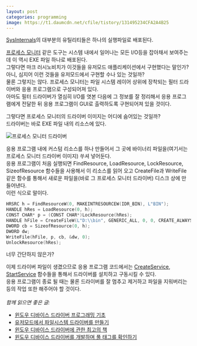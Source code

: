 ```yaml
---
layout: post
categories: programming
image: https://t1.daumcdn.net/cfile/tistory/131495234CFA2A4B25
---
```


[SysInternals](https://docs.microsoft.com/en-us/sysinternals/)의 대부분의 유틸리티들은 하나의 실행파일로 배포된다.

[프로세스 모니터](https://docs.microsoft.com/en-us/sysinternals/downloads/procmon) 같은 도구는 시스템 내에서 일어나는 모든 I/O등을 잡아채서 보여주는데 이 역시 EXE 파일 하나로 배포된다.  
그렇다면 마크 러시노비치가 이것들을 유저모드 애플리케이션에서 구현했다는 말인가?  
아니, 심지어 이런 것들을 유저모드에서 구현할 수나 있는 것일까?  
물론 그렇지는 않다. 프로세스 모니터는 파일 시스템 레이어 상위에 장착되는 필터 드라이버와 응용 프로그램으로 구성되어져 있다.  
아마도 필터 드라이버가 열심히 I/O를 엿본 다음에 그 정보를 잘 정리해서 응용 프로그램에게 전달한 뒤 응용 프로그램이 GUI로 출력하도록 구현되어져 있을 것이다.

그렇다면 프로세스 모니터의 드라이버 이미지는 어디에 숨어있는 것일까?  
드라이버는 바로 EXE 파일 내의 리소스에 있다.

![프로세스 모니터 드라이버](https://t1.daumcdn.net/cfile/tistory/131495234CFA2A4B25)

응용 프로그램 내에 커스텀 리소스를 하나 만들어서 그 곳에 바이너리 파일을(여기서는 프로세스 모니터 드라이버 이미지) 쑤셔 넣어둔다.  
응용 프로그램이 처음 실행되면 FindResource, LoadResource, LockResource, SizeofResource 함수들을 사용해서 이 리소스를 읽어 오고 CreateFile과 WriteFile 같은 함수를 통해서 새로운 파일을(바로 그 프로세스 모니터 드라이버) 디스크 상에 만들어낸다.  
이런 식으로 말이다.

```c++
HRSRC h = FindResourceW(0, MAKEINTRESOURCEW(IDR_BIN), L"BIN");
HANDLE hRes = LoadResource(0, h);
CONST CHAR* p = (CONST CHAR*)LockResource(hRes);
HANDLE hFile = CreateFileW(L"D:\\bin", GENERIC_ALL, 0, 0, CREATE_ALWAYS, 0, 0);
DWORD cb = SizeofResource(0, h);
DWORD dw;
WriteFile(hFile, p, cb, &dw, 0);
UnlockResource(hRes);
```

너무 간단하지 않은가?

이제 드라이버 파일이 생겼으므로 응용 프로그램 코드에서는 [CreateService](https://docs.microsoft.com/en-us/windows/win32/api/winsvc/nf-winsvc-createservicew), [StartService](https://docs.microsoft.com/en-us/windows/win32/api/winsvc/nf-winsvc-startservicew) 함수들을 통해서 드라이버를 설치하고 구동시킬 수 있다.  
응용 프로그램이 종료 될 때는 물론 드라이버를 잘 멈추고 제거하고 파일을 지워버리는 등의 작업 또한 해주어야 할 것이다.
<br>
<br>
*함께 읽으면 좋은 글:*
* [윈도우 디바이스 드라이버 프로그래밍 기초](/programming/2011/05/23/윈도우에서-디바이스-드라이버를-만들-때-알아야-할-기초적인-내용들.html)
* [유저모드에서 파일시스템 드라이버를 만들기](/essay/2010/10/17/유저모드에서-파일시스템-드라이버를-만들기.html)
* [윈도우 디바이스 드라이버에 관한 최고의 책](/programming/2010/04/25/device-driver-book.html)
* [윈도우 디바이스 드라이버를 개발하며 풀 태그를 확인하기](/essay/2010/11/10/pool-tag.html)